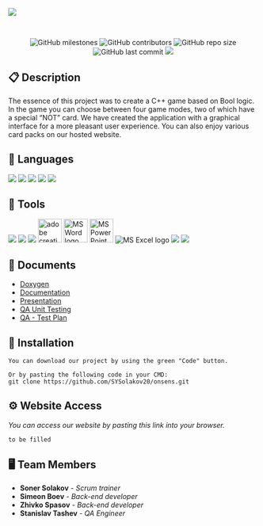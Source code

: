 <p>
  <img align="center" src="https://media.discordapp.net/attachments/966759188632051792/971498206825418822/Frame_2.png"/>
</p>

<br>

<p align = "center">
    <img alt="GitHub milestones" src="https://img.shields.io/github/milestones/all/SYSolakov20/onsens?style=flat-square">
    <img alt="GitHub contributors" src="https://img.shields.io/github/contributors/SYSolakov20/onsens?style=flat-square">
    <img alt="GitHub repo size" src="https://img.shields.io/github/repo-size/SYSolkov20/onsens?style=flat-square">
    <img alt="GitHub last commit" src="https://img.shields.io/github/last-commit/SYSolakov20/onsens?style=flat-square">
    <img src="https://img.shields.io/github/languages/count/SYSolakov20/onsens?style=flat-square">
</p>

## 📋 Description
  
The essence of this project was to create a C++ game based on Bool logic. In the game you can choose between four game modes, two of which have a special “NOT” card. We have created the application with a graphical interface for a more pleasant user experience. You can also enjoy various card packs on our hosted website.

## 🚀 Languages 
  <p align="left"> 
    <img src="https://img.icons8.com/color/48/000000/c-plus-plus-logo.png"/>
    <img src="https://cdn.discordapp.com/attachments/895221336006332427/971795038596108318/1200px-SFML_Logo_1.png"/>
    <img src="https://img.icons8.com/color/48/000000/html-5.png"/> 
    <img src="https://img.icons8.com/color/48/000000/sass.png"/>
    <img src="https://img.icons8.com/color/48/000000/javascript--v1.png"/>
 
  </p>

## 🔧 Tools 
  <p align="left"> 
    <img src="https://img.icons8.com/fluency/48/000000/visual-studio.png"/>
    <img src="https://img.icons8.com/color/48/000000/visual-studio-code-2019.png"/>
    <img src="https://img.icons8.com/color/48/000000/figma--v1.png"/>
    <img src="https://www.adobe.com/content/dam/shared/images/product-icons/svg/creative-cloud.svg" alt="adobe creative cloud" width=48px />
    <img src="https://img.icons8.com/fluency/48/000000/microsoft-word-2019.png" alt="MS Word logo" width=48px />
    <img src="https://img.icons8.com/fluency/48/000000/microsoft-powerpoint-2019.png" alt="MS PowerPoint logo" width=48px />
    <img src="https://img.icons8.com/fluency/48/000000/microsoft-excel-2019.png" alt="MS Excel logo"/>
    <img src="https://img.icons8.com/color/48/000000/git.png"/>
    <img src="https://img.icons8.com/ios/50/000000/github--v1.png"/>
  </p> 

## 💼 Documents
  - [Doxygen](https://onsenssdocs.netlify.app/)
  - [Documentation]()
  - [Presentation](https://codingburgas-my.sharepoint.com/:p:/g/personal/smtashev20_codingburgas_bg/EZJgDqwBizdEsS__nWfKLY8B0tvMTLdYYjmwt31oPsmuMA?e=8VSavq)
  - [QA Unit Testing]()
  - [QA - Test Plan](https://codingburgas-my.sharepoint.com/:b:/g/personal/smtashev20_codingburgas_bg/EV5tnWXsHqRCizarP8p8LIkBGKeYv0Q_7rOza5dnRrPyyw?e=RkTI0I)

## 🔧 Installation

```
You can download our project by using the green "Code" button.

Or by pasting the following code in your CMD:
git clone https://github.com/SYSolakov20/onsens.git
```

## ⚙ Website Access

*You can access our website by pasting this link into your browser.*
```
to be filled
```

## 🖥 Team Members
* **Soner Solakov** - *Scrum trainer* 
* **Simeon Boev** - *Back-end developer* 
* **Zhivko Spasov** - *Back-end developer* 
* **Stanislav Tashev** - *QA Engineer* 
